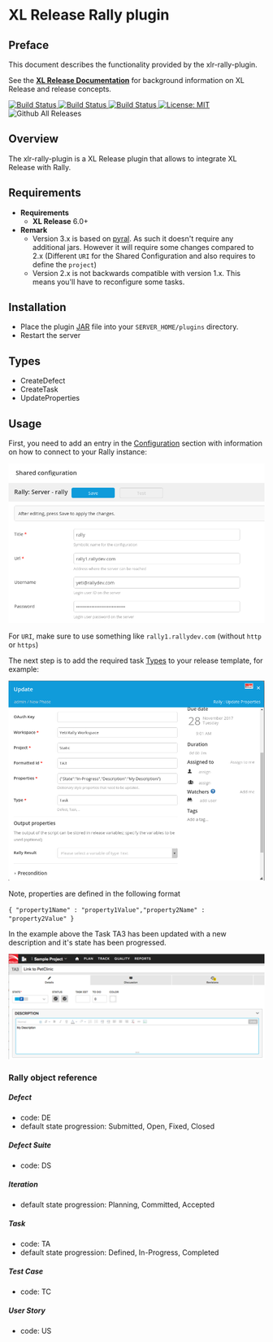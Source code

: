 # XL Release Rally plugin #

## Preface ##

This document describes the functionality provided by the xlr-rally-plugin.

See the **[XL Release Documentation](https://docs.xebialabs.com/xl-release/index.html)** for background information on XL Release and release concepts.


[![Build Status][xlr-rally-travis-image] ][xlr-rally-travis-url]
[![Build Status][xlr-rally-codacy-image] ][xlr-rally-codacy-url]
[![Build Status][xlr-rally-code-climate-image] ][xlr-rally-code-climate-url]
[![License: MIT][xlr-rally-plugin-license-image]][xlr-rally-plugin-license-url]
![Github All Releases][xlr-rally-plugin-downloads-image]


[xlr-rally-travis-image]: https://travis-ci.org/xebialabs-community/xlr-rally-plugin.svg?branch=master
[xlr-rally-travis-url]: https://travis-ci.org/xebialabs-community/xlr-rally-plugin
[xlr-rally-codacy-image]: https://api.codacy.com/project/badge/Grade/b74aca3c5da7483193ceef88bc93ec44
[xlr-rally-codacy-url]: https://www.codacy.com/app/rvanstone/xlr-rally-plugin
[xlr-rally-code-climate-image]: https://codeclimate.com/github/xebialabs-community/xlr-rally-plugin/badges/gpa.svg
[xlr-rally-code-climate-url]: https://codeclimate.com/github/xebialabs-community/xlr-rally-plugin
[xlr-rally-plugin-license-image]: https://img.shields.io/badge/License-MIT-yellow.svg
[xlr-rally-plugin-license-url]: https://opensource.org/licenses/MIT
[xlr-rally-plugin-downloads-image]: https://img.shields.io/github/downloads/xebialabs-community/xlr-rally-plugin/total.svg



## Overview ##

The xlr-rally-plugin is a XL Release plugin that allows to integrate XL Release with Rally.

## Requirements ##

* **Requirements**
	* **XL Release** 6.0+
* **Remark**
    * Version 3.x is based on [pyral](http://pythonhosted.org/pyral/overview.html). As such it doesn't require any additional jars.
      However it will require some changes compared to 2.x (Different `URI` for the Shared Configuration and also requires to define the `project`)
    * Version 2.x is not backwards compatible with version 1.x. This means you'll have to reconfigure some tasks.

## Installation ##

* Place the plugin [JAR](https://github.com/xebialabs-community/xlr-rally-plugin/releases) file into your `SERVER_HOME/plugins` directory.
* Restart the server  

## Types ##

+ CreateDefect
+ CreateTask
+ UpdateProperties

## Usage ##

First, you need to add an entry in the [Configuration](https://docs.xebialabs.com/xl-release/how-to/create-custom-configuration-types-in-xl-release.html#configuration-page) section with information on how to connect to your Rally instance:

![Configuration](images/rallyCI.png)

For `URI`, make sure to use something like `rally1.rallydev.com` (without `http` or `https`)

The next step is to add the required task [Types](#Types) to your release template, for example:

![Configuration](images/updateProperties.png)

Note, properties are defined in the following format

`{ "property1Name" : "property1Value","property2Name" : "property2Value" }`

In the example above the Task TA3 has been updated with a new description and it's state has been progressed.

![Execution](images/rallyResult.png)

### Rally object reference ###
##### Defect #####
* code: DE
* default state progression: Submitted, Open, Fixed, Closed

##### Defect Suite #####
* code: DS

##### Iteration #####
* default state progression: Planning, Committed, Accepted 

##### Task #####
* code: TA
* default state progression: Defined, In-Progress, Completed

##### Test Case
* code: TC 

##### User Story #####
* code: US


